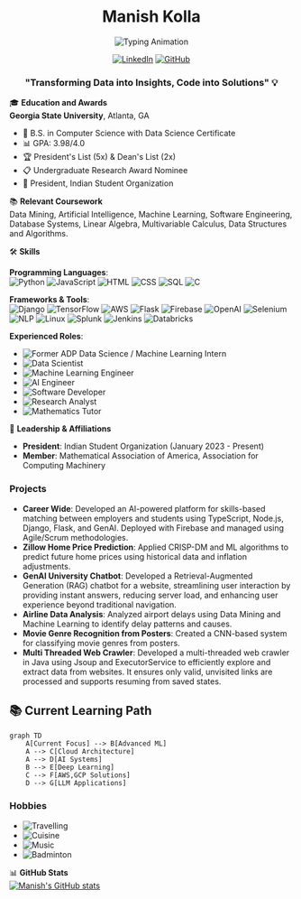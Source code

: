 <div align="center">

  # Manish Kolla

![Typing Animation](https://readme-typing-svg.demolab.com?font=Fira+Code&weight=600&size=28&duration=4000&pause=1000&color=6AD3F7&center=true&vCenter=true&width=500&lines=AI+%26+ML+Engineer;Data+Scientist;Software+Developer;Research+Analyst)

[![LinkedIn](https://img.shields.io/badge/-Manish%20Kolla-0077B5?style=flat&logo=linkedin&logoColor=white)](https://www.linkedin.com/in/manishkolla/)
[![GitHub](https://img.shields.io/badge/-GitHub-181717?style=flat&logo=github&logoColor=white)](https://github.com/manishkolla)

### "Transforming Data into Insights, Code into Solutions" 💡
</div>


🎓 **Education and Awards**  
**Georgia State University**, Atlanta, GA
- 🎯 B.S. in Computer Science with Data Science Certificate
- 📊 GPA: 3.98/4.0
- 🏆 President's List (5x) & Dean's List (2x)
- 📋 Undergraduate Research Award Nominee
- 👥 President, Indian Student Organization

📚 **Relevant Coursework**  
Data Mining, Artificial Intelligence, Machine Learning, Software Engineering, Database Systems, Linear Algebra, Multivariable Calculus, Data Structures and Algorithms.


🛠️ **Skills**  

**Programming Languages**:  
![Python](https://img.shields.io/badge/-Python-3776AB?style=flat&logo=python&logoColor=white)
![JavaScript](https://img.shields.io/badge/-JavaScript-F7DF1E?style=flat&logo=javascript&logoColor=black)
![HTML](https://img.shields.io/badge/-HTML5-E34F26?style=flat&logo=html5&logoColor=white)
![CSS](https://img.shields.io/badge/-CSS3-1572B6?style=flat&logo=css3&logoColor=white)
![SQL](https://img.shields.io/badge/-SQL-4479A1?style=flat&logo=postgresql&logoColor=white)
![C](https://img.shields.io/badge/-C-A8B9CC?style=flat&logo=c&logoColor=white)

**Frameworks & Tools**:  
![Django](https://img.shields.io/badge/-Django-092E20?style=flat&logo=django&logoColor=white)
![TensorFlow](https://img.shields.io/badge/-TensorFlow-FF6F00?style=flat&logo=tensorflow&logoColor=white)
![AWS](https://img.shields.io/badge/-AWS-232F3E?style=flat&logo=amazon-aws&logoColor=white)
![Flask](https://img.shields.io/badge/-Flask-000000?style=flat&logo=flask&logoColor=white)
![Firebase](https://img.shields.io/badge/-Firebase-FFCA28?style=flat&logo=firebase&logoColor=black)
![OpenAI](https://img.shields.io/badge/-OpenAI-412991?style=flat&logo=openai&logoColor=white)
![Selenium](https://img.shields.io/badge/-Selenium-43B02A?style=flat&logo=selenium&logoColor=white)
![NLP](https://img.shields.io/badge/-NLP-009688?style=flat)
![Linux](https://img.shields.io/badge/-Linux-FCC624?style=flat&logo=linux&logoColor=black)
![Splunk](https://img.shields.io/badge/-Splunk-000000?style=flat&logo=splunk&logoColor=white)
![Jenkins](https://img.shields.io/badge/-Jenkins-D24939?style=flat&logo=jenkins&logoColor=white)
![Databricks](https://img.shields.io/badge/-Databricks-FF3621?style=flat&logo=databricks&logoColor=white)

**Experienced Roles**:  
- ![Former ADP Data Science / Machine Learning Intern](https://img.shields.io/badge/-Former%20ADP%20Intern-FF5733?style=flat&logo=adp&logoColor=white)
- ![Data Scientist](https://img.shields.io/badge/-Data%20Scientist-5A4FCF?style=flat&logo=dataiku&logoColor=white)
- ![Machine Learning Engineer](https://img.shields.io/badge/-Machine%20Learning%20Engineer-0A66C2?style=flat&logo=azure-machine-learning&logoColor=white)
- ![AI Engineer](https://img.shields.io/badge/-AI%20Engineer-FF6F00?style=flat&logo=ai&logoColor=white)
- ![Software Developer](https://img.shields.io/badge/-Software%20Developer-007396?style=flat&logo=java&logoColor=white)
- ![Research Analyst](https://img.shields.io/badge/-Research%20Analyst-1E90FF?style=flat&logo=academia&logoColor=white)
- ![Mathematics Tutor](https://img.shields.io/badge/-Mathematics%20Tutor-FFD700?style=flat&logo=mathworks&logoColor=white)


👥 **Leadership & Affiliations**  
- **President**: Indian Student Organization (January 2023 - Present)
- **Member**: Mathematical Association of America, Association for Computing Machinery

### Projects

- **Career Wide**: Developed an AI-powered platform for skills-based matching between employers and students using TypeScript, Node.js, Django, Flask, and GenAI. Deployed with Firebase and managed using Agile/Scrum methodologies.
- **Zillow Home Price Prediction**: Applied CRISP-DM and ML algorithms to predict future home prices using historical data and inflation adjustments.
- **GenAI University Chatbot**: Developed a Retrieval-Augmented Generation (RAG) chatbot for a website, streamlining user interaction by providing instant answers, reducing server load, and enhancing user experience beyond traditional navigation.
- **Airline Data Analysis**: Analyzed airport delays using Data Mining and Machine Learning to identify delay patterns and causes.
- **Movie Genre Recognition from Posters**: Created a CNN-based system for classifying movie genres from posters.
- **Multi Threaded Web Crawler**: Developed a multi-threaded web crawler in Java using Jsoup and ExecutorService to efficiently explore and extract data from websites. It ensures only valid, unvisited links are processed and supports resuming from saved states.


## 📚 Current Learning Path
```mermaid
graph TD
    A[Current Focus] --> B[Advanced ML]
    A --> C[Cloud Architecture]
    A --> D[AI Systems]
    B --> E[Deep Learning]
    C --> F[AWS,GCP Solutions]
    D --> G[LLM Applications]
```


### Hobbies

- ![Travelling](https://img.shields.io/badge/-Travelling%20Places-009688?style=flat&logo=globe&logoColor=white)
- ![Cuisine](https://img.shields.io/badge/-Eating%20New%20Cuisines-F57F17?style=flat&logo=food&logoColor=white)
- ![Music](https://img.shields.io/badge/-Music-1DB954?style=flat&logo=spotify&logoColor=white)
- ![Badminton](https://img.shields.io/badge/-Badminton-FFCA28?style=flat&logo=badminton&logoColor=black)


📊 **GitHub Stats**  
[![Manish's GitHub stats](https://github-readme-stats.vercel.app/api?username=manishkolla&show_icons=true&theme=shadow_blue  )](https://github.com/manishkolla)


<!--
- 🔭 I’m currently working on ...
- 🌱 I’m currently learning ...
- 👯 I’m looking to collaborate on ...
- 🤔 I’m looking for help with ...
- 💬 Ask me about ...
- 📫 How to reach me: ...
- 😄 Pronouns: ...
- ⚡ Fun fact: ...
-->
